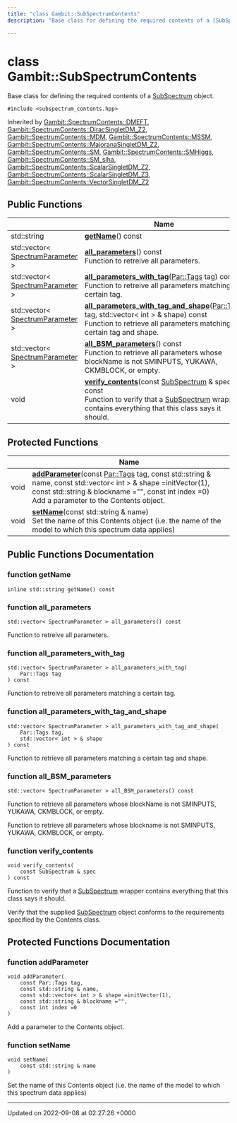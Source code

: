 ```yaml
---
title: "class Gambit::SubSpectrumContents"
description: "Base class for defining the required contents of a [SubSpectrum](/documentation/code/classes/classgambit_1_1subspectrum/) object. "

---
```


# class Gambit::SubSpectrumContents



Base class for defining the required contents of a [SubSpectrum](/documentation/code/classes/classgambit_1_1subspectrum/) object. 


`#include <subspectrum_contents.hpp>`

Inherited by [Gambit::SpectrumContents::DMEFT](/documentation/code/classes/structgambit_1_1spectrumcontents_1_1dmeft/), [Gambit::SpectrumContents::DiracSingletDM_Z2](/documentation/code/classes/structgambit_1_1spectrumcontents_1_1diracsingletdm__z2/), [Gambit::SpectrumContents::MDM](/documentation/code/classes/structgambit_1_1spectrumcontents_1_1mdm/), [Gambit::SpectrumContents::MSSM](/documentation/code/classes/structgambit_1_1spectrumcontents_1_1mssm/), [Gambit::SpectrumContents::MajoranaSingletDM_Z2](/documentation/code/classes/structgambit_1_1spectrumcontents_1_1majoranasingletdm__z2/), [Gambit::SpectrumContents::SM](/documentation/code/classes/structgambit_1_1spectrumcontents_1_1sm/), [Gambit::SpectrumContents::SMHiggs](/documentation/code/classes/structgambit_1_1spectrumcontents_1_1smhiggs/), [Gambit::SpectrumContents::SM_slha](/documentation/code/classes/structgambit_1_1spectrumcontents_1_1sm__slha/), [Gambit::SpectrumContents::ScalarSingletDM_Z2](/documentation/code/classes/structgambit_1_1spectrumcontents_1_1scalarsingletdm__z2/), [Gambit::SpectrumContents::ScalarSingletDM_Z3](/documentation/code/classes/structgambit_1_1spectrumcontents_1_1scalarsingletdm__z3/), [Gambit::SpectrumContents::VectorSingletDM_Z2](/documentation/code/classes/structgambit_1_1spectrumcontents_1_1vectorsingletdm__z2/)

## Public Functions

|                | Name           |
| -------------- | -------------- |
| std::string | **[getName](/documentation/code/classes/classgambit_1_1subspectrumcontents/#function-getname)**() const |
| std::vector< [SpectrumParameter](/documentation/code/classes/classgambit_1_1spectrumparameter/) > | **[all_parameters](/documentation/code/classes/classgambit_1_1subspectrumcontents/#function-all-parameters)**() const<br>Function to retreive all parameters.  |
| std::vector< [SpectrumParameter](/documentation/code/classes/classgambit_1_1spectrumparameter/) > | **[all_parameters_with_tag](/documentation/code/classes/classgambit_1_1subspectrumcontents/#function-all-parameters-with-tag)**([Par::Tags](/documentation/code/namespaces/namespacegambit_1_1par/#enum-tags) tag) const<br>Function to retreive all parameters matching a certain tag.  |
| std::vector< [SpectrumParameter](/documentation/code/classes/classgambit_1_1spectrumparameter/) > | **[all_parameters_with_tag_and_shape](/documentation/code/classes/classgambit_1_1subspectrumcontents/#function-all-parameters-with-tag-and-shape)**([Par::Tags](/documentation/code/namespaces/namespacegambit_1_1par/#enum-tags) tag, std::vector< int > & shape) const<br>Function to retrieve all parameters matching a certain tag and shape.  |
| std::vector< [SpectrumParameter](/documentation/code/classes/classgambit_1_1spectrumparameter/) > | **[all_BSM_parameters](/documentation/code/classes/classgambit_1_1subspectrumcontents/#function-all-bsm-parameters)**() const<br>Function to retrieve all parameters whose blockName is not SMINPUTS, YUKAWA, CKMBLOCK, or empty.  |
| void | **[verify_contents](/documentation/code/classes/classgambit_1_1subspectrumcontents/#function-verify-contents)**(const [SubSpectrum](/documentation/code/classes/classgambit_1_1subspectrum/) & spec) const<br>Function to verify that a [SubSpectrum](/documentation/code/classes/classgambit_1_1subspectrum/) wrapper contains everything that this class says it should.  |

## Protected Functions

|                | Name           |
| -------------- | -------------- |
| void | **[addParameter](/documentation/code/classes/classgambit_1_1subspectrumcontents/#function-addparameter)**(const [Par::Tags](/documentation/code/namespaces/namespacegambit_1_1par/#enum-tags) tag, const std::string & name, const std::vector< int > & shape =initVector(1), const std::string & blockname ="", const int index =0)<br>Add a parameter to the Contents object.  |
| void | **[setName](/documentation/code/classes/classgambit_1_1subspectrumcontents/#function-setname)**(const std::string & name)<br>Set the name of this Contents object (i.e. the name of the model to which this spectrum data applies)  |

## Public Functions Documentation

### function getName

```
inline std::string getName() const
```


### function all_parameters

```
std::vector< SpectrumParameter > all_parameters() const
```

Function to retreive all parameters. 

### function all_parameters_with_tag

```
std::vector< SpectrumParameter > all_parameters_with_tag(
    Par::Tags tag
) const
```

Function to retreive all parameters matching a certain tag. 

### function all_parameters_with_tag_and_shape

```
std::vector< SpectrumParameter > all_parameters_with_tag_and_shape(
    Par::Tags tag,
    std::vector< int > & shape
) const
```

Function to retrieve all parameters matching a certain tag and shape. 

### function all_BSM_parameters

```
std::vector< SpectrumParameter > all_BSM_parameters() const
```

Function to retrieve all parameters whose blockName is not SMINPUTS, YUKAWA, CKMBLOCK, or empty. 

Function to retrieve all parameters whose blockname is not SMINPUTS, YUKAWA, CKMBLOCK, or empty. 


### function verify_contents

```
void verify_contents(
    const SubSpectrum & spec
) const
```

Function to verify that a [SubSpectrum](/documentation/code/classes/classgambit_1_1subspectrum/) wrapper contains everything that this class says it should. 

Verify that the supplied [SubSpectrum](/documentation/code/classes/classgambit_1_1subspectrum/) object conforms to the requirements specified by the Contents class. 


## Protected Functions Documentation

### function addParameter

```
void addParameter(
    const Par::Tags tag,
    const std::string & name,
    const std::vector< int > & shape =initVector(1),
    const std::string & blockname ="",
    const int index =0
)
```

Add a parameter to the Contents object. 

### function setName

```
void setName(
    const std::string & name
)
```

Set the name of this Contents object (i.e. the name of the model to which this spectrum data applies) 

-------------------------------

Updated on 2022-09-08 at 02:27:26 +0000
